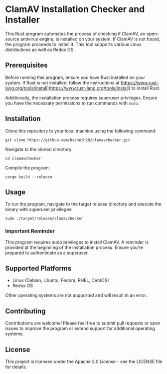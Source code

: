 # ClamAV Installation Checker and Installer

This Rust program automates the process of checking if ClamAV, an open-source antivirus engine, is installed on your system. If ClamAV is not found, the program proceeds to install it. This tool supports various Linux distributions as well as Redox OS.

## Prerequisites

Before running this program, ensure you have Rust installed on your system. If Rust is not installed, follow the instructions at [https://www.rust-lang.org/tools/install](https://www.rust-lang.org/tools/install) to install Rust.

Additionally, the installation process requires superuser privileges. Ensure you have the necessary permissions to run commands with `sudo`.

## Installation

Clone this repository to your local machine using the following command:

```
git clone https://github.com/hssheth29/clamavchecker.git
```

Navigate to the cloned directory:

```
cd clamavchecker
```

Compile the program:

```
cargo build --release
```

## Usage

To run the program, navigate to the target release directory and execute the binary with superuser privileges:

```
sudo ./target/release/clamavchecker
```

### Important Reminder

This program requires sudo privileges to install ClamAV. A reminder is provided at the beginning of the installation process. Ensure you're prepared to authenticate as a superuser.

## Supported Platforms

- Linux (Debian, Ubuntu, Fedora, RHEL, CentOS)
- Redox OS

Other operating systems are not supported and will result in an error.

## Contributing

Contributions are welcome! Please feel free to submit pull requests or open issues to improve the program or extend support for additional operating systems.

## License

This project is licensed under the Apache 2.0 License - see the LICENSE file for details.

